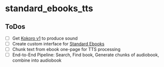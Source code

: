 # standard_ebooks_tts

## ToDos

- [ ] Get [Kokoro v1](https://huggingface.co/hexgrad/Kokoro-82M) to produce sound
- [ ] Create custom interface for [Standard Ebooks](https://standardebooks.org/)
- [ ] Chunk text from ebook one-page for TTS processing
- [ ] End-to-End Pipeline: Search, Find book, Generate chunks of audiobook, combine into audiobook